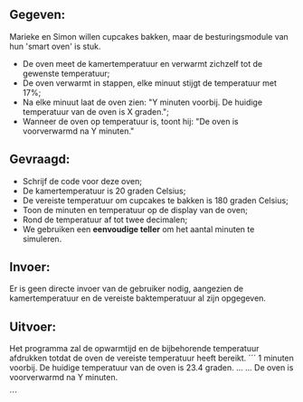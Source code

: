 ## Gegeven: 

Marieke en Simon willen cupcakes bakken, maar de besturingsmodule van hun 'smart oven' is stuk.
* De oven meet de kamertemperatuur en verwarmt zichzelf tot de gewenste temperatuur;
* De oven verwarmt in stappen, elke minuut stijgt de temperatuur met 17%;
* Na elke minuut laat de oven zien: "Y minuten voorbij. De huidige temperatuur van de oven is X graden.";
* Wanneer de oven op temperatuur is, toont hij: "De oven is voorverwarmd na Y minuten."

## Gevraagd: 

* Schrijf de code voor deze oven;
* De kamertemperatuur is 20 graden Celsius;
* De vereiste temperatuur om cupcakes te bakken is 180 graden Celsius;
* Toon de minuten en temperatuur op de display van de oven;
* Rond de temperatuur af tot twee decimalen;
* We gebruiken een **eenvoudige teller** om het aantal minuten te simuleren. 


## Invoer:
Er is geen directe invoer van de gebruiker nodig, aangezien de kamertemperatuur en de vereiste baktemperatuur al zijn opgegeven.

## Uitvoer:
Het programma zal de opwarmtijd en de bijbehorende temperatuur afdrukken totdat de oven de vereiste temperatuur heeft bereikt.
´´´
1 minuten voorbij. De huidige temperatuur van de oven is 23.4 graden.
...
...
De oven is voorverwarmd na Y minuten.

´´´

